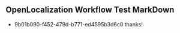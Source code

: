 ## OpenLocalization Workflow Test MarkDown
* 9b01b090-f452-479d-b771-ed4595b3d6c0 thanks!

<!--HONumber=Jul16_HO3-->


